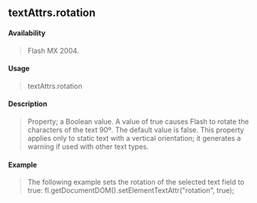 ## textAttrs.rotation

#### Availability

> Flash MX 2004.

#### Usage

> textAttrs.rotation

#### Description

> Property; a Boolean value. A value of true causes Flash to rotate the characters of the text 90º. The default value is false. This property applies only to static text with a vertical orientation; it generates a warning if used with other text types.

#### Example

> The following example sets the rotation of the selected text field to true: fl.getDocumentDOM().setElementTextAttr("rotation", true);
